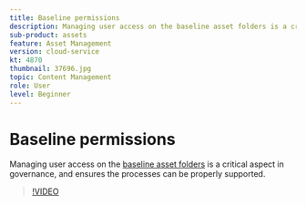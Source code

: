 ```yaml
---
title: Baseline permissions
description: Managing user access on the baseline asset folders is a critical aspect in governance, and ensures the processes can be properly supported.
sub-product: assets
feature: Asset Management
version: cloud-service
kt: 4870
thumbnail: 37696.jpg
topic: Content Management
role: User
level: Beginner
---
```


# Baseline permissions

Managing user access on the [baseline asset folders](./baseline-folders.md) is a critical aspect in governance, and ensures the processes can be properly supported.

>[!VIDEO](https://video.tv.adobe.com/v/37696/?quality=12&learn=on&hidetitle=true)
